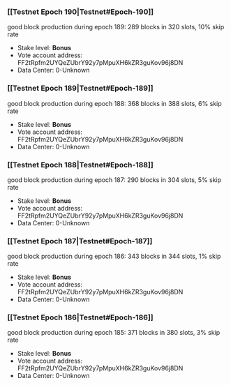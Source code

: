 ### [[Testnet Epoch 190|Testnet#Epoch-190]]
good block production during epoch 189: 289 blocks in 320 slots, 10% skip rate
* Stake level: **Bonus** 
* Vote account address: FF2tRpfm2UYQeZUbrY92y7pMpuXH6kZR3guKov96j8DN
* Data Center: 0-Unknown
### [[Testnet Epoch 189|Testnet#Epoch-189]]
good block production during epoch 188: 368 blocks in 388 slots, 6% skip rate
* Stake level: **Bonus** 
* Vote account address: FF2tRpfm2UYQeZUbrY92y7pMpuXH6kZR3guKov96j8DN
* Data Center: 0-Unknown
### [[Testnet Epoch 188|Testnet#Epoch-188]]
good block production during epoch 187: 290 blocks in 304 slots, 5% skip rate
* Stake level: **Bonus** 
* Vote account address: FF2tRpfm2UYQeZUbrY92y7pMpuXH6kZR3guKov96j8DN
* Data Center: 0-Unknown
### [[Testnet Epoch 187|Testnet#Epoch-187]]
good block production during epoch 186: 343 blocks in 344 slots, 1% skip rate
* Stake level: **Bonus** 
* Vote account address: FF2tRpfm2UYQeZUbrY92y7pMpuXH6kZR3guKov96j8DN
* Data Center: 0-Unknown
### [[Testnet Epoch 186|Testnet#Epoch-186]]
good block production during epoch 185: 371 blocks in 380 slots, 3% skip rate
* Stake level: **Bonus** 
* Vote account address: FF2tRpfm2UYQeZUbrY92y7pMpuXH6kZR3guKov96j8DN
* Data Center: 0-Unknown
